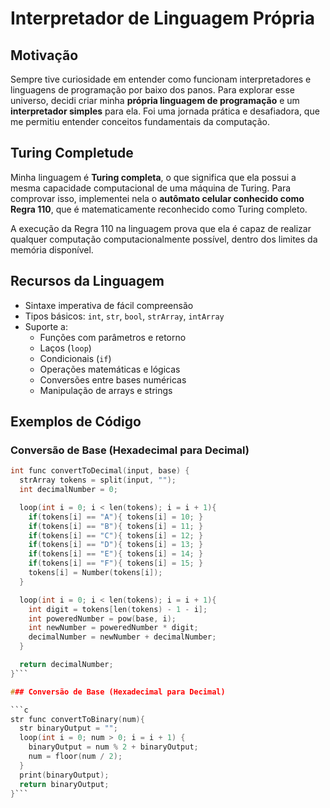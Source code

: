 # Interpretador de Linguagem Própria

## Motivação

Sempre tive curiosidade em entender como funcionam interpretadores e linguagens de programação por baixo dos panos. Para explorar esse universo, decidi criar minha **própria linguagem de programação** e um **interpretador simples** para ela. Foi uma jornada prática e desafiadora, que me permitiu entender conceitos fundamentais da computação.

## Turing Completude

Minha linguagem é **Turing completa**, o que significa que ela possui a mesma capacidade computacional de uma máquina de Turing. Para comprovar isso, implementei nela o **autômato celular conhecido como Regra 110**, que é matematicamente reconhecido como Turing completo.

A execução da Regra 110 na linguagem prova que ela é capaz de realizar qualquer computação computacionalmente possível, dentro dos limites da memória disponível.

## Recursos da Linguagem

- Sintaxe imperativa de fácil compreensão
- Tipos básicos: `int`, `str`, `bool`, `strArray`, `intArray`
- Suporte a:
  - Funções com parâmetros e retorno
  - Laços (`loop`)
  - Condicionais (`if`)
  - Operações matemáticas e lógicas
  - Conversões entre bases numéricas
  - Manipulação de arrays e strings

## Exemplos de Código

### Conversão de Base (Hexadecimal para Decimal)

```c
int func convertToDecimal(input, base) {
  strArray tokens = split(input, "");
  int decimalNumber = 0;

  loop(int i = 0; i < len(tokens); i = i + 1){
    if(tokens[i] == "A"){ tokens[i] = 10; }
    if(tokens[i] == "B"){ tokens[i] = 11; }
    if(tokens[i] == "C"){ tokens[i] = 12; }
    if(tokens[i] == "D"){ tokens[i] = 13; }
    if(tokens[i] == "E"){ tokens[i] = 14; }
    if(tokens[i] == "F"){ tokens[i] = 15; }
    tokens[i] = Number(tokens[i]);
  }

  loop(int i = 0; i < len(tokens); i = i + 1){
    int digit = tokens[len(tokens) - 1 - i];
    int poweredNumber = pow(base, i);
    int newNumber = poweredNumber * digit;
    decimalNumber = newNumber + decimalNumber;
  }

  return decimalNumber;
}```

### Conversão de Base (Hexadecimal para Decimal)

```c
str func convertToBinary(num){
  str binaryOutput = "";
  loop(int i = 0; num > 0; i = i + 1) {
    binaryOutput = num % 2 + binaryOutput;
    num = floor(num / 2);
  }
  print(binaryOutput);
  return binaryOutput;
}```